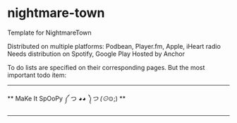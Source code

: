 # nightmare-town
Template for NightmareTown

Distributed on multiple platforms: Podbean, Player.fm, Apple, iHeart radio
Needs distribution on Spotify, Google Play
Hosted by Anchor

To do lists are specified on their corresponding pages. But the most important todo item:
*****************************************************  
**     MaKe It SpOoPy      ༼ つ ◕_◕ ༽つ   (⊙_⊙;) **
*****************************************************
